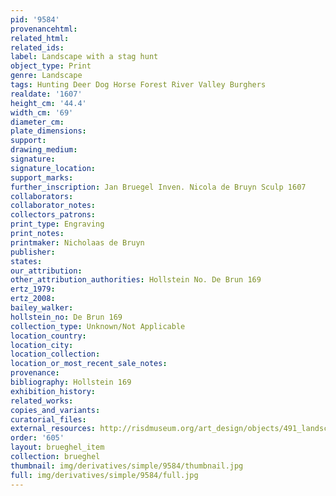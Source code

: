 ```yaml
---
pid: '9584'
provenancehtml:
related_html:
related_ids:
label: Landscape with a stag hunt
object_type: Print
genre: Landscape
tags: Hunting Deer Dog Horse Forest River Valley Burghers
realdate: '1607'
height_cm: '44.4'
width_cm: '69'
diameter_cm:
plate_dimensions:
support:
drawing_medium:
signature:
signature_location:
support_marks:
further_inscription: Jan Bruegel Inven. Nicola de Bruyn Sculp 1607
collaborators:
collaborator_notes:
collectors_patrons:
print_type: Engraving
print_notes:
printmaker: Nicholaas de Bruyn
publisher:
states:
our_attribution:
other_attribution_authorities: Hollstein No. De Brun 169
ertz_1979:
ertz_2008:
bailey_walker:
hollstein_no: De Brun 169
collection_type: Unknown/Not Applicable
location_country:
location_city:
location_collection:
location_or_most_recent_sale_notes:
provenance:
bibliography: Hollstein 169
exhibition_history:
related_works:
copies_and_variants:
curatorial_files:
external_resources: http://risdmuseum.org/art_design/objects/491_landscape_with_stag_hunt
order: '605'
layout: brueghel_item
collection: brueghel
thumbnail: img/derivatives/simple/9584/thumbnail.jpg
full: img/derivatives/simple/9584/full.jpg
---
```

